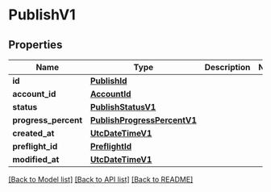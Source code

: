 # PublishV1

## Properties
Name | Type | Description | Notes
------------ | ------------- | ------------- | -------------
**id** | [**PublishId**](PublishId.md) |  | 
**account_id** | [**AccountId**](AccountId.md) |  | 
**status** | [**PublishStatusV1**](PublishStatusV1.md) |  | 
**progress_percent** | [**PublishProgressPercentV1**](PublishProgressPercentV1.md) |  | 
**created_at** | [**UtcDateTimeV1**](UtcDateTimeV1.md) |  | 
**preflight_id** | [**PreflightId**](PreflightId.md) |  | 
**modified_at** | [**UtcDateTimeV1**](UtcDateTimeV1.md) |  | 

[[Back to Model list]](../README.md#documentation-for-models) [[Back to API list]](../README.md#documentation-for-api-endpoints) [[Back to README]](../README.md)


